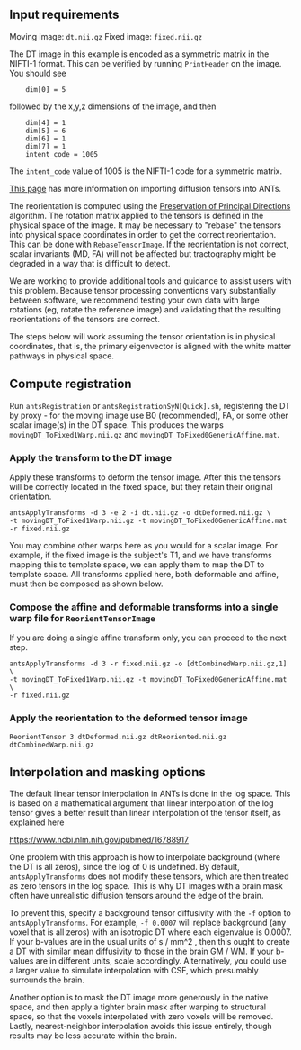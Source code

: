 ## Input requirements

Moving image: `dt.nii.gz`
Fixed image: `fixed.nii.gz`

The DT image in this example is encoded as a symmetric matrix in the NIFTI-1 format. This can be verified by running `PrintHeader` on the image. You should see

```
    dim[0] = 5
```

followed by the x,y,z dimensions of the image, and then

```
    dim[4] = 1
    dim[5] = 6
    dim[6] = 1
    dim[7] = 1
    intent_code = 1005
```

The `intent_code` value of 1005 is the NIFTI-1 code for a symmetric matrix.

[This page](https://github.com/ANTsX/ANTs/wiki/Importing-diffusion-tensor-data-from-other-software) has more information on importing diffusion tensors into ANTs.

The reorientation is computed using the [Preservation of Principal Directions](https://www.ncbi.nlm.nih.gov/pubmed/11700739) algorithm. The rotation matrix applied to the tensors is defined in the physical space of the image. It may be necessary to "rebase" the tensors into physical space coordinates in order to get the correct reorientation. This can be done with `RebaseTensorImage`. If the reorientation is not correct, scalar invariants (MD, FA) will not be affected but tractography might be degraded in a way that is difficult to detect.

We are working to provide additional tools and guidance to assist users with this problem. Because tensor processing conventions vary substantially between software, we recommend testing your own data with large rotations (eg, rotate the reference image) and validating that the resulting reorientations of the tensors are correct.

The steps below will work assuming the tensor orientation is in physical coordinates, that is, the primary eigenvector is aligned with the white matter pathways in physical space. 


## Compute registration

Run `antsRegistration` or `antsRegistrationSyN[Quick].sh`, registering the DT by proxy - for the moving image use B0 (recommended), FA, or some other scalar image(s) in the DT space. This produces the warps `movingDT_ToFixed1Warp.nii.gz` and `movingDT_ToFixed0GenericAffine.mat`.


### Apply the transform to the DT image

Apply these transforms to deform the tensor image. After this the tensors will be correctly located in the fixed space, but they retain their original orientation.

```
antsApplyTransforms -d 3 -e 2 -i dt.nii.gz -o dtDeformed.nii.gz \
-t movingDT_ToFixed1Warp.nii.gz -t movingDT_ToFixed0GenericAffine.mat -r fixed.nii.gz
```
You may combine other warps here as you would for a scalar image. For example, if the fixed image is the subject's T1, and we have transforms mapping this to template space, we can apply them to map the DT to template space. All transforms applied here, both deformable and affine, must then be composed as shown below.


### Compose the affine and deformable transforms into a single warp file for `ReorientTensorImage`

If you are doing a single affine transform only, you can proceed to the next step. 

```
antsApplyTransforms -d 3 -r fixed.nii.gz -o [dtCombinedWarp.nii.gz,1] \
-t movingDT_ToFixed1Warp.nii.gz -t movingDT_ToFixed0GenericAffine.mat \
-r fixed.nii.gz
```

### Apply the reorientation to the deformed tensor image

```
ReorientTensor 3 dtDeformed.nii.gz dtReoriented.nii.gz dtCombinedWarp.nii.gz
```

## Interpolation and masking options

The default linear tensor interpolation in ANTs is done in the log space. This is based on a mathematical argument that linear interpolation of the log tensor gives a better result than linear interpolation of the tensor itself, as explained here

https://www.ncbi.nlm.nih.gov/pubmed/16788917

One problem with this approach is how to interpolate background (where the DT is all zeros), since the log of 0 is undefined. By default, `antsApplyTransforms` does not modify these tensors, which are then treated as zero tensors in the log space. This is why DT images with a brain mask often have unrealistic diffusion tensors around the edge of the brain.

To prevent this, specify a background tensor diffusivity with the `-f` option to `antsApplyTransforms`. For example, `-f 0.0007` will replace background (any voxel that is all zeros) with an isotropic DT where each eigenvalue is 0.0007. If your b-values are in the usual units of s / mm^2 , then this ought to create a DT with similar mean diffusivity to those in the brain GM / WM. If your b-values are in different units, scale accordingly. Alternatively, you could use a larger value to simulate interpolation with CSF, which presumably surrounds the brain.

Another option is to mask the DT image more generously in the native space, and then apply a tighter brain mask after warping to structural space, so that the voxels interpolated with zero voxels will be removed. Lastly, nearest-neighbor interpolation avoids this issue entirely, though results may be less accurate within the brain.